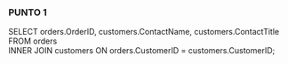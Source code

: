 ### PUNTO 1
SELECT orders.OrderID, customers.ContactName, customers.ContactTitle<br />
FROM orders<br />
INNER JOIN customers ON orders.CustomerID = customers.CustomerID;


